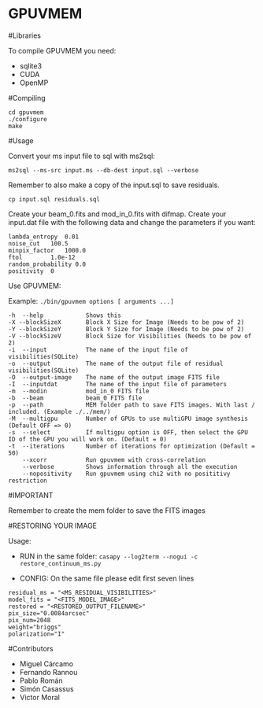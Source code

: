 # GPUVMEM

#Libraries

To compile GPUVMEM you need:

- sqlite3
- CUDA
- OpenMP

#Compiling
```
cd gpuvmem
./configure
make
```
#Usage

Convert your ms input file to sql with ms2sql:

`ms2sql --ms-src input.ms --db-dest input.sql --verbose`

Remember to also make a copy of the input.sql to save residuals.

`cp input.sql residuals.sql`

Create your beam_0.fits and mod_in_0.fits with difmap.
Create your input.dat file with the following data and change the parameters if you want:

```
lambda_entropy  0.01
noise_cut	100.5
minpix_factor   1000.0
ftol		1.0e-12
random_probability 0.0
positivity  0
```

Use GPUVMEM:

Example: `./bin/gpuvmem options [ arguments ...]`
```
-h  --help            Shows this
-X --blockSizeX       Block X Size for Image (Needs to be pow of 2)
-Y --blockSizeY       Block Y Size for Image (Needs to be pow of 2)
-V --blockSizeV       Block Size for Visibilities (Needs to be pow of 2)
-i  --input           The name of the input file of visibilities(SQLite)
-o  --output          The name of the output file of residual visibilities(SQLite)
-O  --output-image    The name of the output image FITS file
-I  --inputdat        The name of the input file of parameters
-m  --modin           mod_in_0 FITS file
-b  --beam            beam_0 FITS file
-p  --path            MEM folder path to save FITS images. With last / included. (Example ./../mem/)
-M  --multigpu        Number of GPUs to use multiGPU image synthesis (Default OFF => 0)
-s  --select          If multigpu option is OFF, then select the GPU ID of the GPU you will work on. (Default = 0)
-t  --iterations      Number of iterations for optimization (Default = 50)
    --xcorr           Run gpuvmem with cross-correlation
    --verbose         Shows information through all the execution
    --nopositivity    Run gpuvmem using chi2 with no posititivy restriction
```
#IMPORTANT

Remember to create the mem folder to save the FITS images

#RESTORING YOUR IMAGE

Usage:

- RUN in the same folder:
`casapy --log2term --nogui -c restore_continuum_ms.py`

- CONFIG:
On the same file please edit first seven lines
```
residual_ms = "<MS_RESIDUAL_VISIBILITIES>"
model_fits = "<FITS_MODEL_IMAGE>"
restored = "<RESTORED_OUTPUT_FILENAME>"
pix_size="0.0084arcsec"
pix_num=2048
weight="briggs"
polarization="I"
```

#Contributors

- Miguel Cárcamo
- Fernando Rannou
- Pablo Román
- Simón Casassus
- Victor Moral
